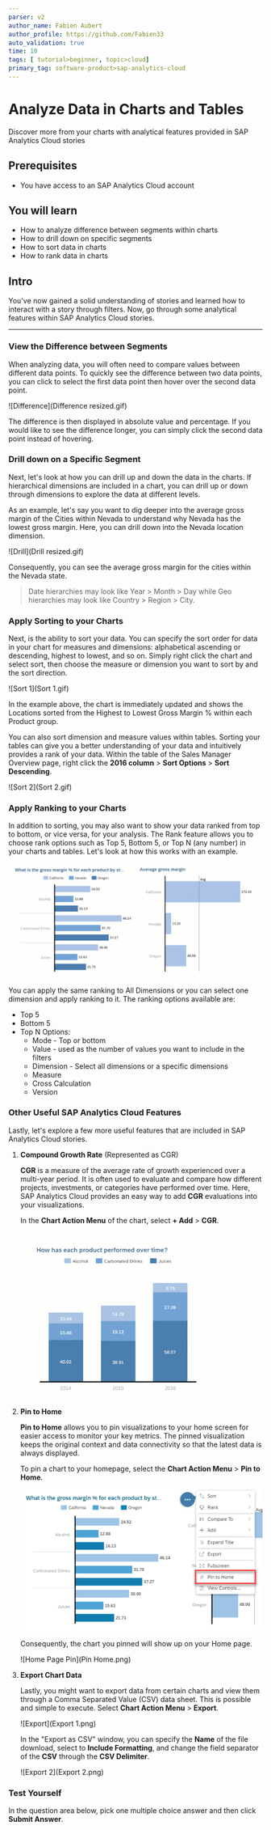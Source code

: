 ```yaml
---
parser: v2
author_name: Fabien Aubert
author_profile: https://github.com/Fabien33
auto_validation: true
time: 10
tags: [ tutorial>beginner, topic>cloud]
primary_tag: software-product>sap-analytics-cloud
---
```


# Analyze Data in Charts and Tables
<!-- description --> Discover more from your charts with analytical features provided in SAP Analytics Cloud stories

## Prerequisites
- You have access to an SAP Analytics Cloud account

## You will learn
  - How to analyze difference between segments within charts
  - How to drill down on specific segments
  - How to sort data in charts
  - How to rank data in charts

## Intro
You've now gained a solid understanding of stories and learned how to interact with a story through filters. Now, go through some analytical features within SAP Analytics Cloud stories.

---

### View the Difference between Segments

When analyzing data, you will often need to compare values between different data points. To quickly see the difference between two data points, you can click to select the first data point then hover over the second data point.

![Difference](Difference resized.gif)

The difference is then displayed in absolute value and percentage. If you would like to see the difference longer, you can simply click the second data point instead of hovering.


### Drill down on a Specific Segment

Next, let's look at how you can drill up and down the data in the charts. If hierarchical dimensions are included in a chart, you can drill up or down through dimensions to explore the data at different levels.

<!-- For example, in most data models for sales data, you would have hierarchies defined for Dates and Locations. These hierarchies may look like this: Year > Month > Day and Country > Region > City. Below is an example of drilling into a hierarchy of a Location.    -->

As an example, let's say you want to dig deeper into the average gross margin of the Cities within Nevada to understand why Nevada has the lowest gross margin. Here, you can drill down into the Nevada location dimension.

![Drill](Drill resized.gif)

Consequently, you can see the average gross margin for the cities within the Nevada state.

> Date hierarchies may look like Year > Month > Day while Geo hierarchies may look like Country > Region > City.




### Apply Sorting to your Charts

Next, is the ability to sort your data. You can specify the sort order for data in your chart for measures and dimensions: alphabetical ascending or descending, highest to lowest, and so on. Simply right click the chart and select sort, then choose the measure or dimension you want to sort by and the sort direction.
<!-- Let's look at the example below. You can even sort on multiple dimensions within the chart. -->

![Sort 1](Sort 1.gif)

In the example above, the chart is immediately updated and shows the Locations sorted from the Highest to Lowest Gross Margin % within each Product group.

You can also sort dimension and measure values within tables. Sorting your tables can give you a better understanding of your data and intuitively provides a rank of your data. Within the table of the Sales Manager Overview page, right click the **2016 column** > **Sort Options** > **Sort Descending**.

![Sort 2](Sort 2.gif)


### Apply Ranking to your Charts

In addition to sorting, you may also want to show your data ranked from top to bottom, or vice versa, for your analysis. The Rank feature allows you to choose rank options such as Top 5, Bottom 5, or Top N (any number) in your charts and tables. Let's look at how this works with an example.

![Rank](Rank.gif)

You can apply the same ranking to All Dimensions or you can select one dimension and apply ranking to it. The ranking options available are:


-	Top 5
-	Bottom 5
-	Top N Options:
    - Mode - Top or bottom
    - Value - used as the number of values you want to include in the filters
    - Dimension - Select all dimensions or a specific dimensions
    - Measure
    - Cross Calculation
    - Version


### Other Useful SAP Analytics Cloud Features

Lastly, let's explore a few more useful features that are included in SAP Analytics Cloud stories.

1.  **Compound Growth Rate** (Represented as CGR)

    **CGR** is a measure of the average rate of growth experienced over a multi-year period. It is often used to evaluate and compare how different projects, investments, or categories have performed over time. Here, SAP Analytics Cloud provides an easy way to add **CGR** evaluations into your visualizations.

    In the **Chart Action Menu** of the chart, select **+ Add** > **CGR**.

    ![CGR](CGR.gif)

2.  **Pin to Home**

    **Pin to Home** allows you to pin visualizations to your home screen for easier access to monitor your key metrics.  The pinned visualization keeps the original context and data connectivity so that the latest data is always displayed.  

    To pin a chart to your homepage, select the **Chart Action Menu** > **Pin to Home**.

    ![Pin to Home](Pin.png)

    Consequently, the chart you pinned will show up on your Home page.

    ![Home Page Pin](Pin Home.png)

3.  **Export Chart Data**

    Lastly, you might want to export data from certain charts and view them through a Comma Separated Value (CSV) data sheet. This is possible and simple to execute. Select **Chart Action Menu** > **Export**.

    ![Export](Export 1.png)

    In the "Export as CSV" window, you can specify the **Name** of the file download, select to **Include Formatting**, and change the field separator of the **CSV** through the **CSV Delimiter**.

    ![Export 2](Export 2.png)



### Test Yourself

In the question area below, pick one multiple choice answer and then click **Submit Answer**.


